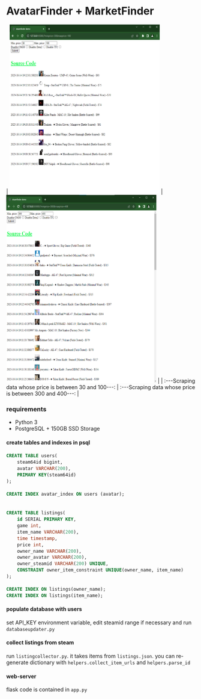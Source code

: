 # AvatarFinder + MarketFinder

| <img src="./figures/30~100.png"  height=450 width=400> | <img src="./figures/300~400.png" width=400 height=500> |
| :---Scraping data whose price is between 30 and 100---: | :---Scraping data whose price is between 300 and 400---: |

### requirements
 - Python 3
 - PostgreSQL + 150GB SSD Storage

#### create tables and indexes in psql
```sql
CREATE TABLE users(
    steam64id bigint,
    avatar VARCHAR(200),
    PRIMARY KEY(steam64id)
);

CREATE INDEX avatar_index ON users (avatar);


CREATE TABLE listings(
    id SERIAL PRIMARY KEY,
    game int,
    item_name VARCHAR(200),
    time timestamp,
    price int,
    owner_name VARCHAR(200),
    owner_avatar VARCHAR(200),
    owner_steamid VARCHAR(200) UNIQUE,
    CONSTRAINT owner_item_constraint UNIQUE(owner_name, item_name)
);

CREATE INDEX ON listings(owner_name);
CREATE INDEX ON listings(item_name);
```

#### populate database with users
set API_KEY environment variable, edit steamid range if necessary and run `databaseupdater.py`

#### collect listings from steam
run `listingcollector.py`. it takes items from `listings.json`. you can re-generate dictionary with 
`helpers.collect_item_urls` and `helpers.parse_id`

#### web-server
flask code is contained in `app.py` 


